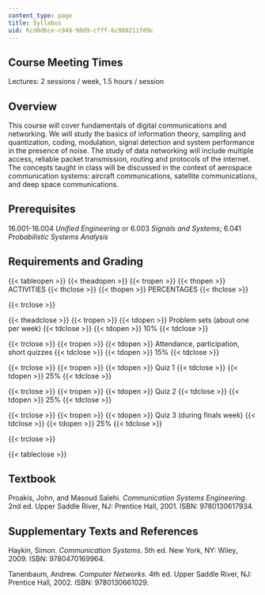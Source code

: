 ```yaml
---
content_type: page
title: Syllabus
uid: 6cd0dbce-c949-98d9-cfff-6c980211fd9c
---
```


Course Meeting Times
--------------------

Lectures: 2 sessions / week, 1.5 hours / session

Overview
--------

This course will cover fundamentals of digital communications and networking. We will study the basics of information theory, sampling and quantization, coding, modulation, signal detection and system performance in the presence of noise. The study of data networking will include multiple access, reliable packet transmission, routing and protocols of the internet. The concepts taught in class will be discussed in the context of aerospace communication systems: aircraft communications, satellite communications, and deep space communications.

Prerequisites
-------------

16.001-16.004 _Unified Engineering_ or 6.003 _Signals and Systems_; 6.041 _Probabilistic Systems Analysis_

Requirements and Grading
------------------------

{{< tableopen >}}
{{< theadopen >}}
{{< tropen >}}
{{< thopen >}}
ACTIVITIES
{{< thclose >}}
{{< thopen >}}
PERCENTAGES
{{< thclose >}}

{{< trclose >}}

{{< theadclose >}}
{{< tropen >}}
{{< tdopen >}}
Problem sets (about one per week)
{{< tdclose >}}
{{< tdopen >}}
10%
{{< tdclose >}}

{{< trclose >}}
{{< tropen >}}
{{< tdopen >}}
Attendance, participation, short quizzes
{{< tdclose >}}
{{< tdopen >}}
15%
{{< tdclose >}}

{{< trclose >}}
{{< tropen >}}
{{< tdopen >}}
Quiz 1
{{< tdclose >}}
{{< tdopen >}}
25%
{{< tdclose >}}

{{< trclose >}}
{{< tropen >}}
{{< tdopen >}}
Quiz 2
{{< tdclose >}}
{{< tdopen >}}
25%
{{< tdclose >}}

{{< trclose >}}
{{< tropen >}}
{{< tdopen >}}
Quiz 3 (during finals week)
{{< tdclose >}}
{{< tdopen >}}
25%
{{< tdclose >}}

{{< trclose >}}

{{< tableclose >}}

Textbook
--------

Proakis, John, and Masoud Salehi. _Communication Systems Engineering_. 2nd ed. Upper Saddle River, NJ: Prentice Hall, 2001. ISBN: 9780130617934.

Supplementary Texts and References
----------------------------------

Haykin, Simon. _Communication Systems_. 5th ed. New York, NY: Wiley, 2009. ISBN: 9780470169964.

Tanenbaum, Andrew. _Computer Networks_. 4th ed. Upper Saddle River, NJ: Prentice Hall, 2002. ISBN: 9780130661029.